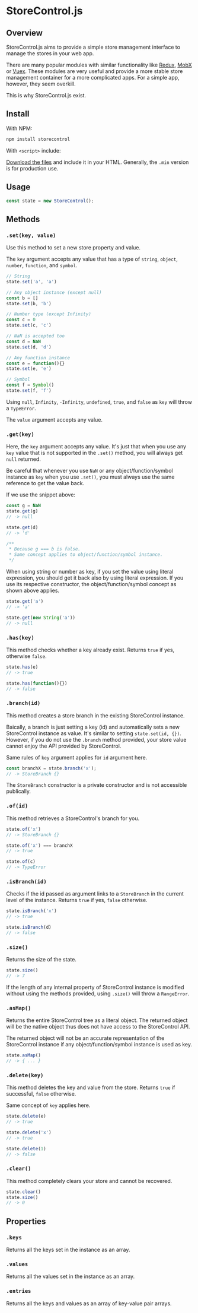 # StoreControl.js

## Overview

StoreControl.js aims to provide a simple store management interface to manage the stores in your web app.

There are many popular modules with similar functionality like [Redux](https://redux.js.org/), [MobX](https://mobx.js.org/) or [Vuex](https://vuex.vuejs.org/). These modules are very useful and provide a more stable store management container for a more complicated apps. For a simple app, however, they seem overkill.

This is why StoreControl.js exist.

## Install

With NPM:

```javascript
npm install storecontrol
```

With `<script>` include:

[Download the files](https://github.com/yqlim/StoreControl/releases/tag/v1.0.0) and include it in your HTML. Generally, the `.min` version is for production use.

## Usage

```javascript
const state = new StoreControl();
```

## Methods

### `.set(key, value)`

Use this method to set a new store property and value.

The `key` argument accepts any value that has a type of `string`, `object`, `number`, `function`, and `symbol`.

```javascript
// String
state.set('a', 'a')

// Any object instance (except null)
const b = []
state.set(b, 'b')

// Number type (except Infinity)
const c = 0
state.set(c, 'c')

// NaN is accepted too
const d = NaN
state.set(d, 'd')

// Any function instance
const e = function(){}
state.set(e, 'e')

// Symbol
const f = Symbol()
state.set(f, 'f')
```

Using `null`, `Infinity`, `-Infinity`, `undefined`, `true`, and `false` as `key` will throw a `TypeError`.

The `value` argument accepts any value.

### `.get(key)`

Here, the `key` argument accepts any value. It's just that when you use any `key` value that is not supported in the `.set()` method, you will always get `null` returned.

Be careful that whenever you use `NaN` or any object/function/symbol instance as `key` when you use `.set()`, you must always use the same reference to get the value back.

If we use the snippet above:

```javascript
const g = NaN
state.get(g)
// -> null

state.get(d)
// -> 'd'

/**
 * Because g === b is false.
 * Same concept applies to object/function/symbol instance.
 */
```

When using string or number as key, if you set the value using literal expression, you should get it back also by using literal expression. If you use its respective constructor, the object/function/symbol concept as shown above applies.

```javascript
state.get('a')
// -> 'a'

state.get(new String('a'))
// -> null
```

### `.has(key)`

This method checks whether a key already exist. Returns `true` if yes, otherwise `false`.

```javascript
state.has(e)
// -> true

state.has(function(){})
// -> false
```

### `.branch(id)`

This method creates a store branch in the existing StoreControl instance.

Baically, a branch is just setting a key (id) and automatically sets a new StoreControl instance as value. It's similar to setting `state.set(id, {})`. However, if you do not use the `.branch` method provided, your store value cannot enjoy the API provided by StoreControl.

Same rules of `key` argument applies for `id` argument here.

```javascript
const branchX = state.branch('x');
// -> StoreBranch {}
```

The `StoreBranch` constructor is a private constructor and is not accessible publically.

### `.of(id)`

This method retrieves a StoreControl's branch for you.

```javascript
state.of('x')
// -> StoreBranch {}

state.of('x') === branchX
// -> true

state.of(c)
// -> TypeError
```

### `.isBranch(id)`

Checks if the id passed as argument links to a `StoreBranch` in the current level of the instance. Returns `true` if yes, `false` otherwise.

```javascript
state.isBranch('x')
// -> true

state.isBranch(d)
// -> false
```

### `.size()`

Returns the size of the state.

```javascript
state.size()
// -> 7
```

If the length of any internal property of StoreControl instance is modified without using the methods provided, using `.size()` will throw a `RangeError`.

### `.asMap()`

Returns the entire StoreControl tree as a literal object. The returned object will be the native object thus does not have access to the StoreControl API.

The returned object will not be an accurate representation of the StoreControl instance if any object/function/symbol instance is used as key.

```javascript
state.asMap()
// -> { ... }
```

### `.delete(key)`

This method deletes the key and value from the store. Returns `true` if successful, `false` otherwise.

Same concept of `key` applies here.

```javascript
state.delete(e)
// -> true

state.delete('x')
// -> true

state.delete(1)
// -> false
```

### `.clear()`

This method completely clears your store and cannot be recovered.

```javascript
state.clear()
state.size()
// -> 0
```

## Properties

### `.keys`

Returns all the keys set in the instance as an array.

### `.values`

Returns all the values set in the instance as an array.

### `.entries`

Returns all the keys and values as an array of key-value pair arrays.
